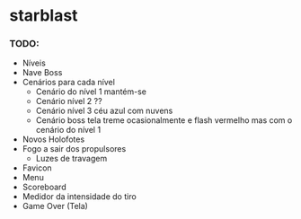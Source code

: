 # starblast

### TODO:
+ Níveis
+ Nave Boss
+ Cenários para cada nível
    - Cenário do nível 1 mantém-se
    - Cenário nível 2 ??
    - Cenário nível 3 céu azul com nuvens
    - Cenário boss tela treme ocasionalmente e flash vermelho mas com o cenário do nível 1
+ Novos Holofotes
+ Fogo a sair dos propulsores
    - Luzes de travagem
+ Favicon
+ Menu
+ Scoreboard
+ Medidor da intensidade do tiro
+ Game Over (Tela)
